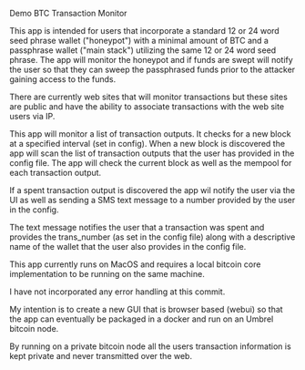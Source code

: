 Demo BTC Transaction Monitor

This app is intended for users that incorporate a standard 12 or 24 word seed phrase wallet ("honeypot") with a minimal amount of BTC and a passphrase wallet ("main stack") utilizing the same 12 or 24 word seed phrase.  The app will monitor the honeypot and if funds are swept will notify the user so that they can sweep the passphrased funds prior to the attacker gaining access to the funds.

There are currently web sites that will monitor transactions but these sites are public and have the ability to associate transactions with the web site users via IP.

This app will monitor a list of transaction outputs.  It checks for a new block at a specified interval (set in config).  When a new block is discovered the app will scan the list of transaction outputs that the user has provided in the config file.  The app will check the current block as well as the mempool for each transaction output.

If a spent transaction output is discovered the app wil notify the user via the UI as well as sending a SMS text message to a number provided by the user in the config.

The text message notifies the user that a transaction was spent and provides the trans_number (as set in the config file) along with a descriptive name of the wallet that the user also provides in the config file.

This app currently runs on MacOS and requires a local bitcoin core implementation to be running on the same machine.

I have not incorporated any error handling at this commit.

My intention is to create a new GUI that is browser based (webui) so that the app can eventually be packaged in a docker and run on an Umbrel bitcoin node.  

By running on a private bitcoin node all the users transaction information is kept private and never transmitted over the web.